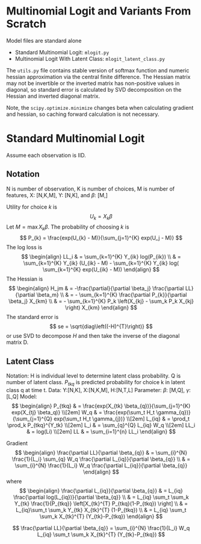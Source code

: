 # Multinomial Logit and Variants From Scratch
Model files are standard alone
* Standard Multinomial Logit: `mlogit.py`
* Multinomial Logit With Latent Class: `mlogit_latent_class.py`

The `utils.py` file contains stable version of softmax function and numeric hessian approximation via the central finite difference. The Hessian matrix may not be invertible or the inverted matrix has non-positive values in diagonal, so standard error is calculated by SVD decomposition on the Hessian and inverted diagonal matrix. 

Note, the `scipy.optimize.minimize` changes beta when calculating gradient and hessian, so caching forward calculation is not necessary.
# Standard Multinomial Logit

Assume each observation is IID.

## Notation

N is number of observation, K is number of choices, M is number of features, X: [N,K,M], Y: [N,K], and $\beta$: [M,]

Utility for choice $k$ is 
$$
U_{k} = X_{k}\beta
$$
Let $M =  \max X_k \beta$. The probability of choosing $k$ is 
$$
P_{k} = \frac{exp(U_{k} - M)}{\sum_{j=1}^{K} exp(U_j - M)}
$$
The log loss is 
$$
\begin{align}
LL_i & = \sum_{k=1}^{K} Y_{ik} log(P_{ik}) \\
 & = \sum_{k=1}^{K} Y_{ik} (U_{ik} - M) - \sum_{k=1}^{K} Y_{ik} log( \sum_{k=1}^{K} exp(U_{ik} - M))
\end{align}
$$
The Hessian is 
$$
\begin{align}
H_jm & = -\frac{\partial}{\partial \beta_j} \frac{\partial LL}{\partial \beta_m} \\ 
& = - \sum_{k=1}^{K} \frac{\partial P_{k}}{\partial \beta_j} X_{km} \\ 
& = - \sum_{k=1}^{K} P_k \left(X_{kj} - \sum_k P_k X_{kj} \right) X_{km}
\end{align}
$$
The standard error is 
$$
se = \sqrt{diag\left((-H)^{T}\right)}
$$
or use SVD to decompose $H$ and then take the inverse of the diagonal matrix D. 

## Latent Class 
Notation: H is individual level to determine latent class probability. Q is number of latent class.  $P_{tkq}$ is predicted probability for choice k in latent class q at time t. 
Data: Y:[N,K], X:[N,K,M], H:[N,T,L]
Parameter: $\beta$: [M,Q], $\gamma$:[L,Q]
Model: 
$$
\begin{align}
P_{tkq}  & = \frac{exp(X_{tk} \beta_{q})}{\sum_{j=1}^{K} exp(X_{tj} \beta_q)} \\[2em] 
W_q & =  \frac{exp(\sum_t H_t \gamma_{q})}{\sum_{j=1}^{Q} exp(\sum_t H_t \gamma_{j})} \\[2em]  
L_{iq} & = \prod_t \prod_k P_{tkq}^{Y_tk} \\[2em]  
L_i & = \sum_{q}^{Q} L_{iq} W_q \\[2em]  
LL_i & = log(Li) \\[2em]  
LL & = \sum_{i=1}^{n} LL_i
\end{align}
$$

Gradient
$$
\begin{align}
\frac{\partial LL}{\partial \beta_{q}} & = \sum_{i}^{N} \frac{1}{L_i} \sum_{q} W_q \frac{\partial L_{iq}}{\partial \beta_{q}} \\ 
& = \sum_{i}^{N} \frac{1}{L_i}   W_q \frac{\partial L_{iq}}{\partial \beta_{q}}
\end{align}
$$
where 
$$
\begin{align}
 \frac{\partial L_{iq}}{\partial \beta_{q}} & = L_{iq} \frac{\partial log(L_{iq})}{\partial \beta_{q}} \\ 
 & = L_{iq} \sum_t \sum_k Y_{tk} \frac{1}{P_{tkq}} \left[X_{tk}^{T} P_{tkq}(1-P_{tkq}) \right] \\ 
 & = L_{iq}\sum_t \sum_k Y_{tk} X_{tk}^{T} (1-P_{tkq}) \\ 
 & = L_{iq} \sum_t \sum_k  X_{tk}^{T} (Y_{tk}-P_{tkq})
\end{align}
$$

$$
\frac{\partial LL}{\partial \beta_{q}}  = \sum_{i}^{N} \frac{1}{L_i}   W_q  L_{iq} \sum_t \sum_k  X_{tk}^{T} (Y_{tk}-P_{tkq})
$$
